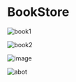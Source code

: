 # BookStore

![book1](https://github.com/RajshreeRajoliya/BookStore/assets/113670900/8152bc40-843a-46a7-a5cf-c3914f09e910)

![book2](https://github.com/RajshreeRajoliya/BookStore/assets/113670900/259df949-fef6-4e71-a5fb-c14861b0ba72)

![image](https://github.com/RajshreeRajoliya/BookStore/assets/113670900/81e36e4c-7ab4-4314-a515-73597c1977a8)

![abot](https://github.com/RajshreeRajoliya/BookStore/assets/113670900/232086fa-b5a9-4301-aadb-cedac9c3331a)
